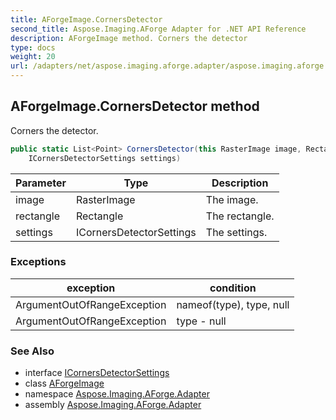 ```yaml
---
title: AForgeImage.CornersDetector
second_title: Aspose.Imaging.AForge Adapter for .NET API Reference
description: AForgeImage method. Corners the detector
type: docs
weight: 20
url: /adapters/net/aspose.imaging.aforge.adapter/aspose.imaging.aforge.adapter/aforgeimage/cornersdetector/
---
```

## AForgeImage.CornersDetector method

Corners the detector.

```csharp
public static List<Point> CornersDetector(this RasterImage image, Rectangle rectangle, 
    ICornersDetectorSettings settings)
```

| Parameter | Type | Description |
| --- | --- | --- |
| image | RasterImage | The image. |
| rectangle | Rectangle | The rectangle. |
| settings | ICornersDetectorSettings | The settings. |

### Exceptions

| exception | condition |
| --- | --- |
| ArgumentOutOfRangeException | nameof(type), type, null |
| ArgumentOutOfRangeException | type - null |

### See Also

* interface [ICornersDetectorSettings](../../../aspose.imaging.aforge.adapter.corners/icornersdetectorsettings/)
* class [AForgeImage](../)
* namespace [Aspose.Imaging.AForge.Adapter](../../../aspose.imaging.aforge.adapter/)
* assembly [Aspose.Imaging.AForge.Adapter](../../../)


